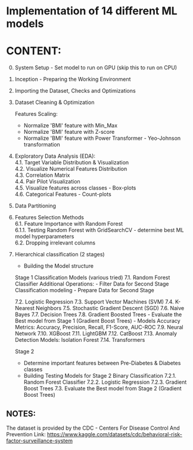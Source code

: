 # Implementation of 14 different ML models

# CONTENT: 
0. System Setup - Set model to run on GPU (skip this to run on CPU)
1. Inception - Preparing the Working Environment
2. Importing the Dataset, Checks and Optimizations
3. Dataset Cleaning & Optimization

   Features Scaling:
   - Normalize 'BMI' feature with Min_Max
   - Normalize 'BMI' feature with Z-score
   - Normalize 'BMI' feature with Power Transformer - Yeo-Johnson transformation

4. Exploratory Data Analysis (EDA):<br>
   4.1. Target Variable Distribution & Visualization<br>
   4.2. Visualize Numerical Features Distribution<br>
   4.3. Correlation Matrix<br>
   4.4. Pair Pilot Visualization<br>
   4.5. Visualize features across classes - Box-plots<br>
   4.6. Categorical Features - Count-plots <br>

6. Data Partitioning
7. Features Selection Methods<br>
   6.1. Feature Importance with Random Forest<br>
       6.1.1. Testing Random Forest with GridSearchCV - determine best ML model hyperparameters<br>
   6.2. Dropping irrelevant columns

8. Hierarchical classification (2 stages)
   - Building the Model structure

   Stage 1 Classification Models (various tried)
   7.1. Random Forest Classifier
       Additional Operations:
       - Filter Data for Second Stage Classification modeling
       - Prepare Data for Second Stage

   7.2. Logistic Regression
   7.3. Support Vector Machines (SVM)
   7.4. K-Nearest Neighbors
   7.5. Stochastic Gradient Descent (SGD)
   7.6. Naive Bayes
   7.7. Decision Trees
   7.8. Gradient Boosted Trees
       - Evaluate the Best model from Stage 1 (Gradient Boost Trees)
       - Models Accuracy Metrics: Accuracy, Precision, Recall, F1-Score, AUC-ROC
   7.9. Neural Network
   7.10. XGBoost
   7.11. LightGBM
   7.12. CatBoost
   7.13. Anomaly Detection Models: Isolation Forest
   7.14. Transformers

   Stage 2
   - Determine important features between Pre-Diabetes & Diabetes classes
   - Building Testing Models for Stage 2 Binary Classification
   7.2.1. Random Forest Classifier
   7.2.2. Logistic Regression
   7.2.3. Gradient Boost Trees
   7.3. Evaluate the Best model from Stage 2 (Gradient Boost Trees)

## NOTES: 
The dataset is provided by the CDC - Centers For Disease Control And Prevention
Link: https://www.kaggle.com/datasets/cdc/behavioral-risk-factor-surveillance-system
